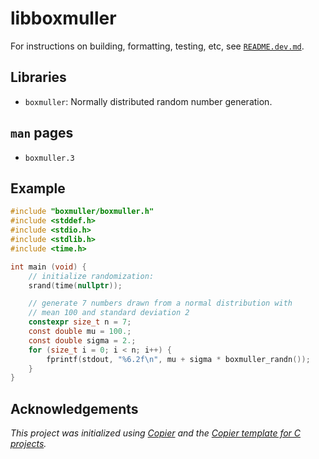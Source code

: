 # libboxmuller

For instructions on building, formatting, testing, etc, see [`README.dev.md`](README.dev.md).

## Libraries

- `boxmuller`: Normally distributed random number generation.

## `man` pages

- `boxmuller.3`

## Example

```c
#include "boxmuller/boxmuller.h"
#include <stddef.h>
#include <stdio.h>
#include <stdlib.h>
#include <time.h>

int main (void) {
    // initialize randomization:
    srand(time(nullptr));

    // generate 7 numbers drawn from a normal distribution with
    // mean 100 and standard deviation 2
    constexpr size_t n = 7;
    const double mu = 100.;
    const double sigma = 2.;
    for (size_t i = 0; i < n; i++) {
        fprintf(stdout, "%6.2f\n", mu + sigma * boxmuller_randn());
    }
}
```

## Acknowledgements

_This project was initialized using [Copier](https://pypi.org/project/copier)
and the [Copier template for C projects](https://github.com/jspaaks/copier-template-for-c-projects)._
